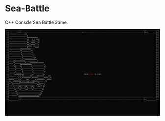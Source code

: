 ﻿# Sea-Battle     
                                                                                                                           
C++ Console Sea Battle Game.                                                                                                                

![GIF](https://raw.githubusercontent.com/Junkwolves/Sea-Battle/master/Gif/SBG.gif)